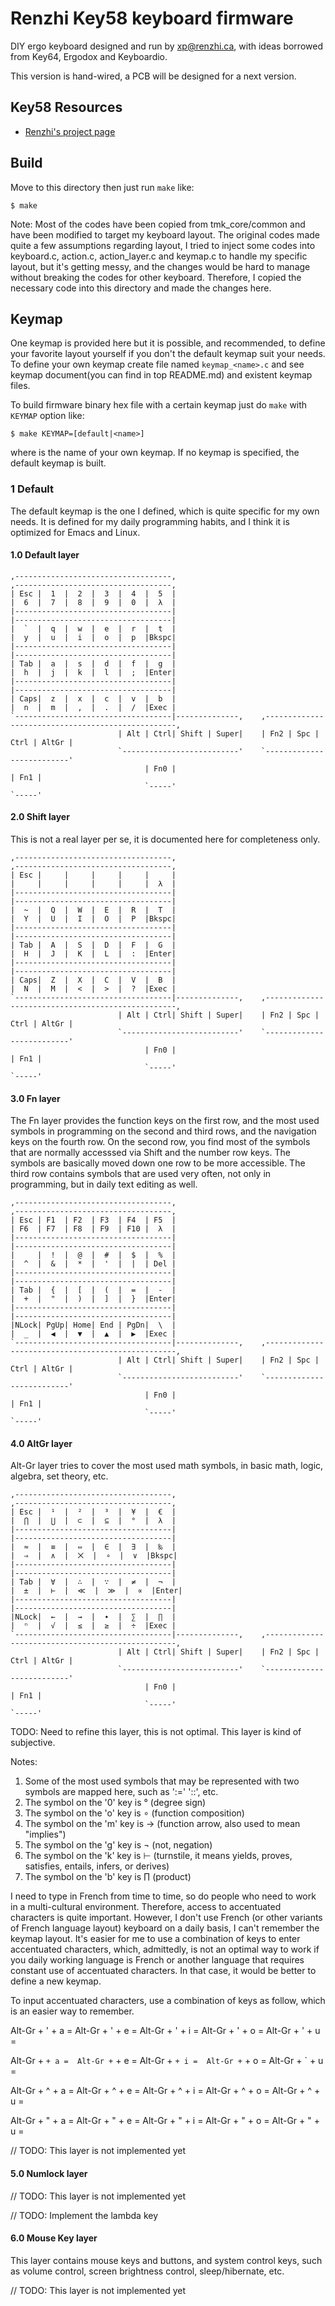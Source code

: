 Renzhi Key58 keyboard firmware
==============================

DIY ergo keyboard designed and run by xp@renzhi.ca, with ideas borrowed from Key64, Ergodox and Keyboardio.

This version is hand-wired, a PCB will be designed for a next version.

## Key58 Resources
- [Renzhi's project page](http://renzhi.ca/projects/key58-keyboard/)


## Build
Move to this directory then just run `make` like:

    $ make

Note:
  Most of the codes have been copied from tmk_core/common and have been modified to target my keyboard layout. The original codes made quite a few assumptions regarding layout, I tried to inject some codes into keyboard.c, action.c, action_layer.c and keymap.c to handle my specific layout, but it's getting messy, and the changes would be hard to manage without breaking the codes for other keyboard. Therefore, I copied the necessary code into this directory and made the changes here.

## Keymap
One keymap is provided here but it is possible, and recommended, to define your favorite layout yourself if you don't the default keymap suit your needs. To define your own keymap create file named `keymap_<name>.c` and see keymap document(you can find in top README.md) and existent keymap files.

To build firmware binary hex file with a certain keymap just do `make` with `KEYMAP` option like:

    $ make KEYMAP=[default|<name>]

where <name> is the name of your own keymap. If no keymap is specified, the default keymap is built.


### 1 Default

The default keymap is the one I defined, which is quite specific for my own needs. It is defined for my daily programming habits, and I think it is optimized for Emacs and Linux.

#### 1.0 Default layer

    ,-----------------------------------,                                  ,-----------------------------------,
    | Esc |  1  |  2  |  3  |  4  |  5  |                                  |  6  |  7  |  8  |  9  |  0  |  λ  |
    |-----------------------------------|                                  |-----------------------------------|
    |  `  |  q  |  w  |  e  |  r  |  t  |                                  |  y  |  u  |  i  |  o  |  p  |Bkspc|
    |-----------------------------------|                                  |-----------------------------------|
    | Tab |  a  |  s  |  d  |  f  |  g  |                                  |  h  |  j  |  k  |  l  |  ;  |Enter|
    |-----------------------------------|                                  |-----------------------------------|
    | Caps|  z  |  x  |  c  |  v  |  b  |                                  |  n  |  m  |  ,  |  .  |  /  |Exec |
    `-----------------------------------|--------------,    ,--------------------------------------------------,
                            | Alt | Ctrl| Shift | Super|    | Fn2 | Spc | Ctrl | AltGr |
                            `--------------------------'    `--------------------------'
                                  | Fn0 |                                  | Fn1 |
                                  `-----'                                  `-----'

#### 2.0 Shift layer

This is not a real layer per se, it is documented here for completeness only.

    ,-----------------------------------,                                  ,-----------------------------------,
    | Esc |     |     |     |     |     |                                  |     |     |     |     |     |  λ  |
    |-----------------------------------|                                  |-----------------------------------|
    |  ~  |  Q  |  W  |  E  |  R  |  T  |                                  |  Y  |  U  |  I  |  O  |  P  |Bkspc|
    |-----------------------------------|                                  |-----------------------------------|
    | Tab |  A  |  S  |  D  |  F  |  G  |                                  |  H  |  J  |  K  |  L  |  :  |Enter|
    |-----------------------------------|                                  |-----------------------------------|
    | Caps|  Z  |  X  |  C  |  V  |  B  |                                  |  N  |  M  |  <  |  >  |  ?  |Exec |
    `-----------------------------------|--------------,    ,--------------------------------------------------,
                            | Alt | Ctrl| Shift | Super|    | Fn2 | Spc | Ctrl | AltGr |
                            `--------------------------'    `--------------------------'
                                  | Fn0 |                                  | Fn1 |
                                  `-----'                                  `-----'

#### 3.0 Fn layer

The Fn layer provides the function keys on the first row, and the most used symbols in programming on the second and third rows, and the navigation keys on the fourth row. On the second row, you find most of the symbols that are normally accesssed via Shift and the number row keys. The symbols are basically moved down one row to be more accessible. The third row contains symbols that are used very often, not only in programming, but in daily text editing as well.

    ,-----------------------------------,                                  ,-----------------------------------,
    | Esc | F1  | F2  | F3  | F4  | F5  |                                  | F6  | F7  | F8  | F9  | F10 |  λ  |
    |-----------------------------------|                                  |-----------------------------------|
    |     |  !  |  @  |  #  |  $  |  %  |                                  |  ^  |  &  |  *  |  '  |  |  | Del |
    |-----------------------------------|                                  |-----------------------------------|
    | Tab |  {  |  [  |  (  |  =  |  -  |                                  |  +  |  "  |  )  |  ]  |  }  |Enter|
    |-----------------------------------|                                  |-----------------------------------|
    |NLock| PgUp| Home| End | PgDn|  \  |                                  |  _  |  ◀  |  ▼  |  ▲  |  ▶  |Exec |
    `-----------------------------------|--------------,    ,--------------------------------------------------,
                            | Alt | Ctrl| Shift | Super|    | Fn2 | Spc | Ctrl | AltGr |
                            `--------------------------'    `--------------------------'
                                  | Fn0 |                                  | Fn1 |
                                  `-----'                                  `-----'



#### 4.0 AltGr layer

Alt-Gr layer tries to cover the most used math symbols, in basic math, logic, algebra, set theory, etc.

    ,-----------------------------------,                                  ,-----------------------------------,
    | Esc |  ¹  |  ²  |  ³  |  ¥  |  €  |                                  |  ⋂  |  ⋃  |  ⊂  |  ⊆  |  °  |  λ  |
    |-----------------------------------|                                  |-----------------------------------|
    |  ≈  |  ≡  |  ⇔  |  ∈  |  ∃  |  ‰  |                                  |  ⇒  |  ∧  |  ⨉  |  ∘  |  ∨  |Bkspc|
    |-----------------------------------|                                  |-----------------------------------|
    | Tab |  ∀  |  ∴  |  ∵  |  ≠  |  ¬  |                                  |  ±  |  ⊢  |  ≪  |  ≫  |  ∝  |Enter|
    |-----------------------------------|                                  |-----------------------------------|
    |NLock|  ←  |  →  |  ∙  |  ∑  |  ∏  |                                  |  ⁿ  |  √  |  ≤  |  ≥  |  ÷  |Exec |
    `-----------------------------------|--------------,    ,--------------------------------------------------,
                            | Alt | Ctrl| Shift | Super|    | Fn2 | Spc | Ctrl | AltGr |
                            `--------------------------'    `--------------------------'
                                  | Fn0 |                                  | Fn1 |
                                  `-----'                                  `-----'

TODO: Need to refine this layer, this is not optimal. This layer is kind of subjective.

Notes:
1) Some of the most used symbols that may be represented with two symbols are mapped here, such as ':=' '::', etc.
2) The symbol on the '0' key is ° (degree sign)
3) The symbol on the 'o' key is ∘ (function composition)
4) The symbol on the 'm' key is → (function arrow, also used to mean "implies")
5) The symbol on the 'g' key is ¬ (not, negation)
6) The symbol on the 'k' key is ⊢ (turnstile, it means yields, proves, satisfies, entails, infers, or derives)
7) The symbol on the 'b' key is ∏ (product)

I need to type in French from time to time, so do people who need to work in a multi-cultural environment. Therefore, access to accentuated characters is quite important. However, I don't use French (or other variants of French language layout) keyboard on a daily basis, I can't remember the keymap layout. It's easier for me to use a combination of keys to enter accentuated characters, which, admittedly, is not an optimal way to work if you daily working language is French or another language that requires constant use of accentuated characters. In that case, it would be better to define a new keymap. 

To input accentuated characters, use a combination of keys as follow, which is an easier way to remember.

Alt-Gr + ' + a = 
Alt-Gr + ' + e = 
Alt-Gr + ' + i = 
Alt-Gr + ' + o = 
Alt-Gr + ' + u = 

Alt-Gr + ` + a = 
Alt-Gr + ` + e = 
Alt-Gr + ` + i = 
Alt-Gr + ` + o = 
Alt-Gr + ` + u = 

Alt-Gr + ^ + a = 
Alt-Gr + ^ + e = 
Alt-Gr + ^ + i = 
Alt-Gr + ^ + o = 
Alt-Gr + ^ + u = 

Alt-Gr + " + a = 
Alt-Gr + " + e = 
Alt-Gr + " + i = 
Alt-Gr + " + o = 
Alt-Gr + " + u = 

// TODO: This layer is not implemented yet

#### 5.0 Numlock layer

// TODO: This layer is not implemented yet

// TODO: Implement the lambda key

#### 6.0 Mouse Key layer

This layer contains mouse keys and buttons, and system control keys, such as volume control, screen brightness control, sleep/hibernate, etc.

// TODO: This layer is not implemented yet
